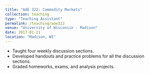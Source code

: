 ```yaml
---
title: "AAE 322: Commodity Markets"
collection: teaching
type: "Teaching Assistant"
permalink: /teaching/aae322
venue: "University of Wisconsin - Madison"
date: 2017-01-21
location: "Madison, WI"
---
```

- Taught four weekly discussion sections.
- Developed handouts and practice problems for all the discussion sections.
- Graded homeworks, exams, and analysis projects. 

<!-- 
Heading 1
======

Heading 2
======

Heading 3
====== -->